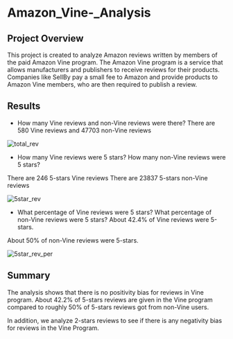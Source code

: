 # Amazon_Vine-_Analysis
## Project Overview
This project is created to analyze Amazon reviews written by members of the paid Amazon Vine program. The Amazon Vine program is a service that allows manufacturers and publishers to receive reviews for their products. Companies like SellBy pay a small fee to Amazon and provide products to Amazon Vine members, who are then required to publish a review.

## Results
- How many Vine reviews and non-Vine reviews were there?
There are 580 Vine reviews and 47703 non-Vine reviews

![total_rev](https://user-images.githubusercontent.com/109990578/209423281-6005252c-be65-4a9f-8d65-8637cf0023e1.png)

- How many Vine reviews were 5 stars? How many non-Vine reviews were 5 stars?

There are 246 5-stars Vine reviews
There are 23837 5-stars non-Vine reviews 

![5star_rev](https://user-images.githubusercontent.com/109990578/209423307-d30cbf99-60ab-422f-90a4-83d283e1cc86.png)

- What percentage of Vine reviews were 5 stars? What percentage of non-Vine reviews were 5 stars?
About 42.4% of Vine reviews were 5-stars.

About 50% of non-Vine reviews were 5-stars.

![5star_rev_per](https://user-images.githubusercontent.com/109990578/209423351-15a9ac91-f530-47b7-9329-48b1d964c568.png)

## Summary
The analysis shows that there is no positivity bias for reviews in Vine program. About 42.2% of 5-stars reviews are given in the Vine program compared to roughly 50% of 5-stars reviews got from non-Vine users.

In addition, we analyze 2-stars reviews to see if there is any negativity bias for reviews in the Vine Program.
